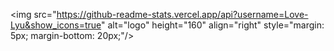 <img src="https://github-readme-stats.vercel.app/api?username=Love-Lyu&show_icons=true" alt="logo" height="160" align="right" style="margin: 5px; margin-bottom: 20px;"/\>
